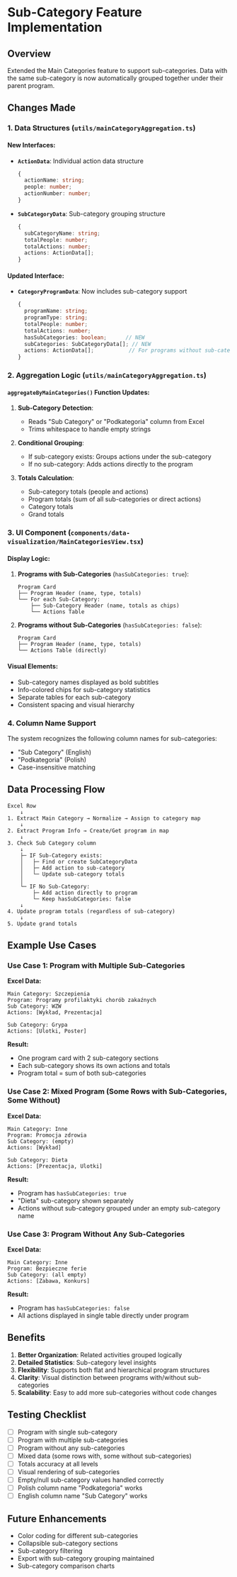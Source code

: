# Sub-Category Feature Implementation

## Overview

Extended the Main Categories feature to support sub-categories. Data with the same sub-category is now automatically grouped together under their parent program.

## Changes Made

### 1. Data Structures (`utils/mainCategoryAggregation.ts`)

#### New Interfaces:

- **`ActionData`**: Individual action data structure

  ```typescript
  {
    actionName: string;
    people: number;
    actionNumber: number;
  }
  ```

- **`SubCategoryData`**: Sub-category grouping structure
  ```typescript
  {
    subCategoryName: string;
    totalPeople: number;
    totalActions: number;
    actions: ActionData[];
  }
  ```

#### Updated Interface:

- **`CategoryProgramData`**: Now includes sub-category support
  ```typescript
  {
    programName: string;
    programType: string;
    totalPeople: number;
    totalActions: number;
    hasSubCategories: boolean;      // NEW
    subCategories: SubCategoryData[]; // NEW
    actions: ActionData[];           // For programs without sub-categories
  }
  ```

### 2. Aggregation Logic (`utils/mainCategoryAggregation.ts`)

#### `aggregateByMainCategories()` Function Updates:

1. **Sub-Category Detection**:

   - Reads "Sub Category" or "Podkategoria" column from Excel
   - Trims whitespace to handle empty strings

2. **Conditional Grouping**:

   - If sub-category exists: Groups actions under the sub-category
   - If no sub-category: Adds actions directly to the program

3. **Totals Calculation**:
   - Sub-category totals (people and actions)
   - Program totals (sum of all sub-categories or direct actions)
   - Category totals
   - Grand totals

### 3. UI Component (`components/data-visualization/MainCategoriesView.tsx`)

#### Display Logic:

1. **Programs with Sub-Categories** (`hasSubCategories: true`):

   ```
   Program Card
   ├── Program Header (name, type, totals)
   └── For each Sub-Category:
       ├── Sub-Category Header (name, totals as chips)
       └── Actions Table
   ```

2. **Programs without Sub-Categories** (`hasSubCategories: false`):
   ```
   Program Card
   ├── Program Header (name, type, totals)
   └── Actions Table (directly)
   ```

#### Visual Elements:

- Sub-category names displayed as bold subtitles
- Info-colored chips for sub-category statistics
- Separate tables for each sub-category
- Consistent spacing and visual hierarchy

### 4. Column Name Support

The system recognizes the following column names for sub-categories:

- "Sub Category" (English)
- "Podkategoria" (Polish)
- Case-insensitive matching

## Data Processing Flow

```
Excel Row
    ↓
1. Extract Main Category → Normalize → Assign to category map
    ↓
2. Extract Program Info → Create/Get program in map
    ↓
3. Check Sub Category column
    ↓
    ├─ IF Sub-Category exists:
    │   ├─ Find or create SubCategoryData
    │   ├─ Add action to sub-category
    │   └─ Update sub-category totals
    │
    └─ IF No Sub-Category:
        ├─ Add action directly to program
        └─ Keep hasSubCategories: false
    ↓
4. Update program totals (regardless of sub-category)
    ↓
5. Update grand totals
```

## Example Use Cases

### Use Case 1: Program with Multiple Sub-Categories

**Excel Data:**

```
Main Category: Szczepienia
Program: Programy profilaktyki chorób zakaźnych
Sub Category: WZW
Actions: [Wykład, Prezentacja]

Sub Category: Grypa
Actions: [Ulotki, Poster]
```

**Result:**

- One program card with 2 sub-category sections
- Each sub-category shows its own actions and totals
- Program total = sum of both sub-categories

### Use Case 2: Mixed Program (Some Rows with Sub-Categories, Some Without)

**Excel Data:**

```
Main Category: Inne
Program: Promocja zdrowia
Sub Category: (empty)
Actions: [Wykład]

Sub Category: Dieta
Actions: [Prezentacja, Ulotki]
```

**Result:**

- Program has `hasSubCategories: true`
- "Dieta" sub-category shown separately
- Actions without sub-category grouped under an empty sub-category name

### Use Case 3: Program Without Any Sub-Categories

**Excel Data:**

```
Main Category: Inne
Program: Bezpieczne ferie
Sub Category: (all empty)
Actions: [Zabawa, Konkurs]
```

**Result:**

- Program has `hasSubCategories: false`
- All actions displayed in single table directly under program

## Benefits

1. **Better Organization**: Related activities grouped logically
2. **Detailed Statistics**: Sub-category level insights
3. **Flexibility**: Supports both flat and hierarchical program structures
4. **Clarity**: Visual distinction between programs with/without sub-categories
5. **Scalability**: Easy to add more sub-categories without code changes

## Testing Checklist

- [ ] Program with single sub-category
- [ ] Program with multiple sub-categories
- [ ] Program without any sub-categories
- [ ] Mixed data (some rows with, some without sub-categories)
- [ ] Totals accuracy at all levels
- [ ] Visual rendering of sub-categories
- [ ] Empty/null sub-category values handled correctly
- [ ] Polish column name "Podkategoria" works
- [ ] English column name "Sub Category" works

## Future Enhancements

- Color coding for different sub-categories
- Collapsible sub-category sections
- Sub-category filtering
- Export with sub-category grouping maintained
- Sub-category comparison charts
